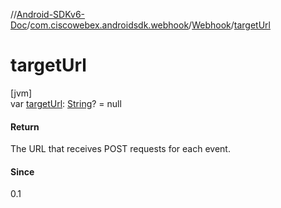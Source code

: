 //[Android-SDKv6-Doc](../../../index.md)/[com.ciscowebex.androidsdk.webhook](../index.md)/[Webhook](index.md)/[targetUrl](target-url.md)

# targetUrl

[jvm]\
var [targetUrl](target-url.md): [String](https://kotlinlang.org/api/latest/jvm/stdlib/kotlin/-string/index.html)? = null

#### Return

The URL that receives POST requests for each event.

#### Since

0.1
